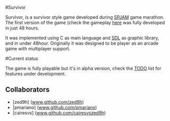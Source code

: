 #Survivor

Survivor, is a survivor style game developed during [SPJAM](www.spjam.com.br) game marathon. The first version of the game (check the gameplay [here](http://www.youtube.com/watch?v=ALpgIIls-yc) was fully developed in just 48 hours.

It was implemented using C as main language and [SDL](http://www.libsdl.org/) as graphic library, and in under 48hour. Originally it was designed to be player as an arcade game with multiplayer support.


#Current status

The game is fully playable but it's in alpha version, check the [TODO](https://github.com/pmariano/survivor/blob/master/TODO.txt) list for features under development.

## Collaborators

* [zed9h] (www.github.com/zed9h)
* [pmariano] (www.github.com/pmariano)
* [cairesvs] (www.github.com/cairesvszed9h)
